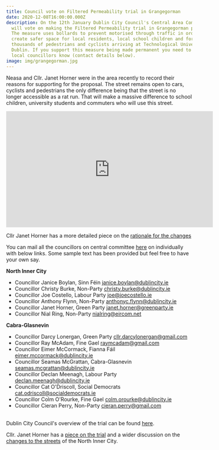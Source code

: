 ```yaml
---
title: Council vote on Filtered Permeability trial in Grangegorman
date: 2020-12-08T16:00:00.000Z
description: On the 12th January Dublin City Council's Central Area Committee
  will vote on making the Filtered Permeability trial in Grangegorman permanent.
  The measure uses bollards to prevent motorised through traffic in order to
  create safer space for local residents, local school children and for
  thousands of pedestrians and cyclists arriving at Technological University
  Dublin. If you support this measure being made permanent you need to let your
  local councillors know (contact details below).
image: img/grangegorman.jpg
---
```

Neasa and Cllr. Janet Horner were in the area recently to record their reasons for supporting for the proposal. The street remains open to cars, cyclists and pedestrians the only difference being that the street is no longer accessible as a rat run. That will make a massive difference to school children, university students and commuters who will use this street.

<iframe width="560" height="315" src="https://www.youtube.com/embed/mLzjP0cTmVo" frameborder="0" allow="accelerometer; autoplay; clipboard-write; encrypted-media; gyroscope; picture-in-picture" allowfullscreen></iframe>



Cllr Janet Horner has a more detailed piece on the [rationale for the changes ](https://janethorner.ie/post/supporting-the-grangegorman-filtered-permeability-scheme/)

You can mail all the councillors on central committee [here](mailto:janice.boylan@dublincity.ie;christy.burke@dublincity.ie;joe@joecostello.ie;anthonyc.flynn@dublincity.ie;janet.horner@greenparty.ie;nialring@eircom.net;cllr.darcylonergan@gmail.com;raymcadam@gmail.com;eimer.mccormack@dublincity.ie;seamas.mcgrattan@dublincity.ie;declan.meenagh@dublincity.ie;cat.odriscoll@socialdemocrats.ie;colm.orourke@dublincity.ie;cieran.perry@gmail.com?subject=I%20support%20the%20Grangegorman%20Trial%20being%20made%20permanent&body=Dear%20Councillor%2C%0A%0AOn%20Jan%2012th%20please%20vote%20to%20support%20the%20Grangegorman%20Filtered%20Permeability%20Trial%20being%20made%20permanent) on individually with below links.  Some sample text has been provided but feel free to have your own say.

**North Inner City**

* Councillor Janice Boylan, Sinn Féin	[janice.boylan@dublincity.ie](mailto:janice.boylan@dublincity.ie?subject=I%20support%20the%20Grangegorman%20Trial%20being%20made%20permanent&body=Dear%20Janice%2C%0D%0A%0D%0AOn%20Jan%2012th%20please%20vote%20to%20support%20the%20Grangegorman%20Filtered%20Permeability%20Trial%20being%20made%20permanent)
* Councillor Christy Burke, Non-Party	[christy.burke@dublincity.ie](mailto:christy.burke@dublincity.ie?subject=I%20support%20the%20Grangegorman%20Trial%20being%20made%20permanent&body=Dear%20Christy%2C%0D%0A%0D%0AOn%20Jan%2012th%20please%20vote%20to%20support%20the%20Grangegorman%20Filtered%20Permeability%20Trial%20being%20made%20permanent)
* Councillor Joe Costello, Labour Party	[joe@joecostello.ie](mailto:joe@joecostello.ie?subject=I%20support%20the%20Grangegorman%20Trial%20being%20made%20permanent&body=Dear%20Joe%2C%0D%0A%0D%0AOn%20Jan%2012th%20please%20vote%20to%20support%20the%20Grangegorman%20Filtered%20Permeability%20Trial%20being%20made%20permanent)
* Councillor Anthony Flynn, Non-Party	[anthonyc.flynn@dublincity.ie](mailto:anthonyc.flynn@dublincity.ie?subject=I%20support%20the%20Grangegorman%20Trial%20being%20made%20permanent&body=Dear%20Anthony%2C%0D%0A%0D%0AOn%20Jan%2012th%20please%20vote%20to%20support%20the%20Grangegorman%20Filtered%20Permeability%20Trial%20being%20made%20permanent)
* Councillor Janet Horner, Green Party	[janet.horner@greenparty.ie](mailto:janet.horner@greenparty.ie?subject=I%20support%20the%20Grangegorman%20Trial%20being%20made%20permanent&body=Dear%20Janet%2C%0D%0A%0D%0AOn%20Jan%2012th%20please%20vote%20to%20support%20the%20Grangegorman%20Filtered%20Permeability%20Trial%20being%20made%20permanent)
* Councillor Nial Ring, Non-Party	[nialring@eircom.net](mailto:nialring@eircom.net?subject=I%20support%20the%20Grangegorman%20Trial%20being%20made%20permanent&body=Dear%20Nial%2C%0D%0A%0D%0AOn%20Jan%2012th%20please%20vote%20to%20support%20the%20Grangegorman%20Filtered%20Permeability%20Trial%20being%20made%20permanent)

**Cabra-Glasnevin**	

* Councillor Darcy Lonergan, Green Party	[cllr.darcylonergan@gmail.com](mailto:cllr.darcylonergan@gmail.com?subject=I%20support%20the%20Grangegorman%20Trial%20being%20made%20permanent&body=Dear%20Darcy%2C%0D%0A%0D%0AOn%20Jan%2012th%20please%20vote%20to%20support%20the%20Grangegorman%20Filtered%20Permeability%20Trial%20being%20made%20permanent)
* Councillor Ray McAdam, Fine Gael	[raymcadam@gmail.com](mailto:raymcadam@gmail.com?subject=I%20support%20the%20Grangegorman%20Trial%20being%20made%20permanent&body=Dear%20Ray%2C%0D%0A%0D%0AOn%20Jan%2012th%20please%20vote%20to%20support%20the%20Grangegorman%20Filtered%20Permeability%20Trial%20being%20made%20permanent)
* Councillor Eimer McCormack, Fianna Fáil	[eimer.mccormack@dublincity.ie](mailto:eimer.mccormack@dublincity.ie?subject=I%20support%20the%20Grangegorman%20Trial%20being%20made%20permanent&body=Dear%20Eimer%2C%0D%0A%0D%0AOn%20Jan%2012th%20please%20vote%20to%20support%20the%20Grangegorman%20Filtered%20Permeability%20Trial%20being%20made%20permanent)
* Councillor Seamas McGrattan, Cabra-Glasnevin	[seamas.mcgrattan@dublincity.ie](mailto:seamas.mcgrattan@dublincity.ie?subject=I%20support%20the%20Grangegorman%20Trial%20being%20made%20permanent&body=Dear%20Seamas%2C%0D%0A%0D%0AOn%20Jan%2012th%20please%20vote%20to%20support%20the%20Grangegorman%20Filtered%20Permeability%20Trial%20being%20made%20permanent)
* Councillor Declan Meenagh, Labour Party	[declan.meenagh@dublincity.ie](mailto:declan.meenagh@dublincity.ie?subject=I%20support%20the%20Grangegorman%20Trial%20being%20made%20permanent&body=Dear%20Declan%2C%0D%0A%0D%0AOn%20Jan%2012th%20please%20vote%20to%20support%20the%20Grangegorman%20Filtered%20Permeability%20Trial%20being%20made%20permanent)
* Councillor Cat O'Driscoll, Social Democrats	[cat.odriscoll@socialdemocrats.ie](mailto:cat.odriscoll@socialdemocrats.ie?subject=I%20support%20the%20Grangegorman%20Trial%20being%20made%20permanent&body=Dear%20Cat%2C%0D%0A%0D%0AOn%20Jan%2012th%20please%20vote%20to%20support%20the%20Grangegorman%20Filtered%20Permeability%20Trial%20being%20made%20permanent)
* Councillor Colm O'Rourke, Fine Gael	[colm.orourke@dublincity.ie](mailto:colm.orourke@dublincity.ie?subject=I%20support%20the%20Grangegorman%20Trial%20being%20made%20permanent&body=Dear%20Colm%2C%0D%0A%0D%0AOn%20Jan%2012th%20please%20vote%20to%20support%20the%20Grangegorman%20Filtered%20Permeability%20Trial%20being%20made%20permanent)
* Councillor Cieran Perry, Non-Party	[cieran.perry@gmail.com](mailto:cieran.perry@gmail.com?subject=I%20support%20the%20Grangegorman%20Trial%20being%20made%20permanent&body=Dear%20Cieran%2C%0D%0A%0D%0AOn%20Jan%2012th%20please%20vote%20to%20support%20the%20Grangegorman%20Filtered%20Permeability%20Trial%20being%20made%20permanent)

\
Dublin City Council's overview of the trial can be found [here](/docs/DCC-Grangegorman-Trial.pdf).

Cllr. Janet Horner has a [piece on the trial](https://janethorner.ie/post/filtered-permeability-trial-in-grangegorman/) and a wider discussion on the [changes to the streets](https://janethorner.ie/post/street-changes-in-the-north-inner-city/) of the North Inner City.